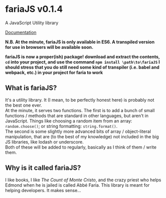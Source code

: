 # fariaJS v0.1.4
A JavaScript Utility library  

[Documentation](https://clarson469.github.io/fariaJS/)

__N.B. At the minute, fariaJS is only available in ES6. A transpiled version for use in browsers will be available soon.__  

__fariaJS is now a proper(ish) package! download and extract the contents, `cd` into your project, and use the command `npm install \path\to\fariaJS`  I should stress that you do still need some kind of transpiler (i.e. babel and webpack, etc.) in your project for faria to work__


## What is fariaJS?
It's a utility library. It (I mean, to be perfectly honest here) is probably not the best one ever.  
At the minute, it serves two functions. The first is to add a bunch of small functions / methods that are standard in other languages, but aren't in JavaScript. Things like choosing a random item from an array: `random.choose()`; or string formatting: `string.format()`.  
The second is some slightly more advanced bits of array / object-literal manipulation, that are (to the best of my knowledge) not included in the big JS libraries, like lodash or underscore.  
Both of these will be added to regularly, basically as I think of them / write them.

## Why is it called fariaJS?
I like books, I like _The Count of Monte Cristo_, and the crazy priest who helps Edmond when he is jailed is called Abbé Faria. This library is meant for helping developers. It makes sense...
